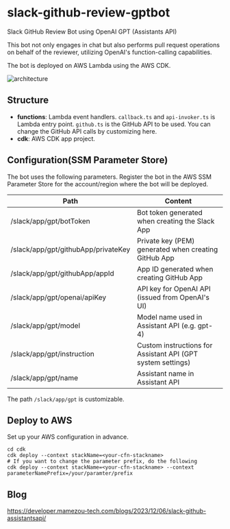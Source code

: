 # slack-github-review-gptbot

Slack GitHub Review Bot using OpenAI GPT (Assistants API)

This bot not only engages in chat but also performs pull request operations on behalf of the reviewer, utilizing OpenAI's function-calling capabilities.

The bot is deployed on AWS Lambda using the AWS CDK.

![architecture](https://i.gyazo.com/9761d45aa58cb7f3c05465c1e6880ddd.png)

## Structure

- **functions**: Lambda event handlers. `callback.ts` and `api-invoker.ts` is Lambda entry point. `github.ts` is the GitHub API to be used. You can change the GitHub API calls by customizing here.
- **cdk**: AWS CDK app project.

## Configuration(SSM Parameter Store)

The bot uses the following parameters.
Register the bot in the AWS SSM Parameter Store for the account/region where the bot will be deployed.

| Path                                | Content                                                     |
|-------------------------------------|-------------------------------------------------------------|
| /slack/app/gpt/botToken             | Bot token generated when creating the Slack App             |
| /slack/app/gpt/githubApp/privateKey | Private key (PEM) generated when creating GitHub App        |
| /slack/app/gpt/githubApp/appId      | App ID generated when creating GitHub App                   |
| /slack/app/gpt/openai/apiKey        | API key for OpenAI API (issued from OpenAI's UI)            |
| /slack/app/gpt/model                | Model name used in Assistant API (e.g. gpt-4)               |
| /slack/app/gpt/instruction          | Custom instructions for Assistant API (GPT system settings) |
| /slack/app/gpt/name                 | Assistant name in Assistant API                             |

The path `/slack/app/gpt` is customizable.

## Deploy to AWS

Set up your AWS configuration in advance.

```shell
cd cdk
cdk deploy --context stackName=<your-cfn-stackname>
# If you want to change the parameter prefix, do the following
cdk deploy --context stackName=<your-cfn-stackname> --context parameterNamePrefix=/your/paramter/prefix
```

## Blog

<https://developer.mamezou-tech.com/blogs/2023/12/06/slack-github-assistantsapi/>